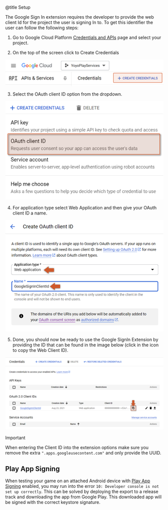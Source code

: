 
@title Setup

The Google Sign In extension requires the developer to provide the web client Id for the project
the user is signing In to. To get this identifier the user can follow the following steps:

1. Go to Google Cloud Platform [Credentials and APIs](https://console.cloud.google.com/apis/credentials) page and select your project.

2. On the top of the screen click to Create Credentials

![](assets/gsi_create_credentials.png)

3. Select the OAuth client ID option from the dropdown.

![](assets/gsi_oauth_client_id.png)

4. For application type select Web Application and then give your OAuth client ID a name.

![](assets/gsi_type_and_name.png)

5. Done, you should now be ready to use the Google SignIn Extension by providing the ID that can be found in the image below (click in the icon to copy the Web Client ID).

![](assets/gsi_overview.png)

> [!IMPORTANT]
> When entering the Client ID into the extension options make sure you remove the extra `".apps.googleusecontent.com"` and only provide the UUID.

## Play App Signing

When testing your game on an attached Android device with [Play App Signing](https://support.google.com/googleplay/android-developer/answer/9842756) enabled, you may run into the error `10: Developer console is not set up correctly`. This can be solved by deploying the export to a release track and downloading the app from Google Play. This downloaded app will be signed with the correct keystore signature.
